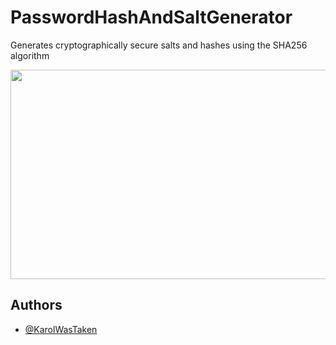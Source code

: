 
# PasswordHashAndSaltGenerator

Generates cryptographically secure salts and hashes using the SHA256 algorithm

<img src="https://cdn.discordapp.com/attachments/467018961259855872/1166671478905901066/image.png?ex=654b567c&is=6538e17c&hm=a7597956fe53b7099c699dfd8f164bca6263065306cdfce239a36b59a9cc4518&" width=520 height=335>

## Authors

- [@KarolWasTaken](https://github.com/KarolWasTaken)
